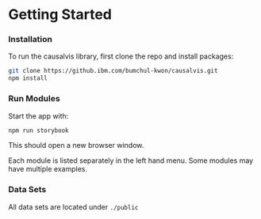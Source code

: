 # Getting Started

### Installation

To run the causalvis library, first clone the repo and install packages:

```bash
git clone https://github.ibm.com/bumchul-kwon/causalvis.git
npm install
```

### Run Modules

Start the app with:

```bash
npm run storybook
```

This should open a new browser window.

Each module is listed separately in the left hand menu. Some modules may have multiple examples.

### Data Sets

All data sets are located under `./public`
